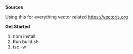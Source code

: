 **Sources**

Using this for everything vector related https://vectorjs.org

**Get Started**

1. npm install
2. Run build.sh
3. tsc -w
